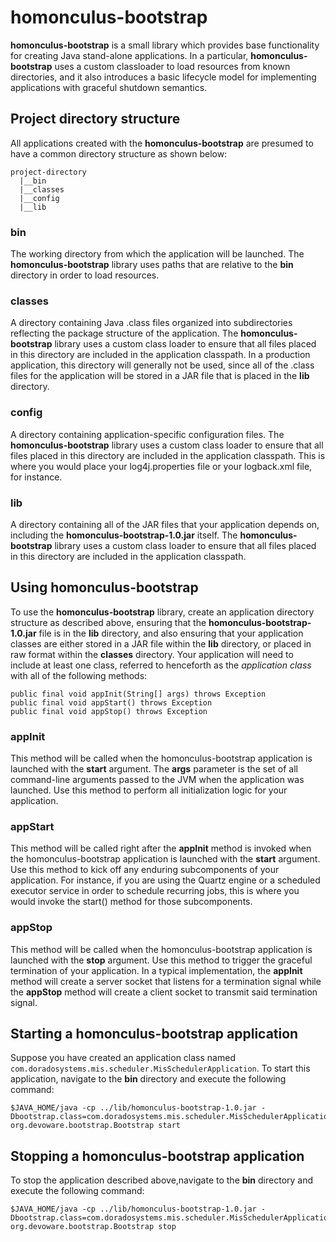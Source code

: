 # homonculus-bootstrap
**homonculus-bootstrap** is a small library which provides base functionality for creating Java stand-alone applications. In a particular, 
**homonculus-bootstrap** uses a custom classloader to load resources from known directories, and it also introduces a basic lifecycle model for implementing
applications with graceful shutdown semantics. 

## Project directory structure
All applications created with the **homonculus-bootstrap** are presumed to have a common directory structure as shown below:

```
project-directory
  |__bin
  |__classes
  |__config
  |__lib
```

### bin
The working directory from which the application will be launched.  The **homonculus-bootstrap** library uses paths that are relative to the 
**bin** directory in order to load resources.

### classes
A directory containing Java .class files organized into subdirectories reflecting the package structure of the application.  The 
**homonculus-bootstrap** library uses a custom class loader to ensure that all files placed in this directory are included in the application
classpath.  In a production application, this directory will generally not be used, since all of the .class files for the application
will be stored in a JAR file that is placed in the **lib** directory.

### config
A directory containing application-specific configuration files. The **homonculus-bootstrap** library uses a custom class loader to ensure that all
files placed in this directory are included in the application classpath.  This is where you would place your log4j.properties file or 
your logback.xml file, for instance.

### lib
A directory containing all of the JAR files that your application depends on, including the **homonculus-bootstrap-1.0.jar** itself. The 
**homonculus-bootstrap** library uses a custom class loader to ensure that all files placed in this directory are included in the application
classpath.

## Using homonculus-bootstrap
To use the **homonculus-bootstrap** library, create an application directory structure as described above, ensuring that the **homonculus-bootstrap-1.0.jar** file
is in the **lib** directory, and also ensuring that your application classes are either stored in a JAR file within the **lib** directory, 
or placed in raw format within the **classes** directory.  Your application will need to include at least one class, referred to henceforth
as the *application class* with all of the following methods:

```
public final void appInit(String[] args) throws Exception
public final void appStart() throws Exception
public final void appStop() throws Exception
```

### appInit
This method will be called when the homonculus-bootstrap application is launched with the **start** argument. The **args** parameter is the set of all command-line 
arguments passed to the JVM when the application was launched. Use this method to perform all initialization logic for your application.

### appStart
This method will be called right after the **appInit** method is invoked when the homonculus-bootstrap application is launched with the **start** argument.
Use this method to kick off any enduring subcomponents of your application.  For instance, if you are using the Quartz engine or a scheduled
executor service in order to schedule recurring jobs, this is where you would invoke the start() method for those subcomponents.

### appStop
This method will be called when the homonculus-bootstrap application is launched with the **stop** argument. Use this method to trigger the graceful
termination of your application.  In a typical implementation, the **appInit** method will create a server socket that listens for a termination signal
while the **appStop** method will create a client socket to transmit said termination signal.

## Starting a homonculus-bootstrap application
Suppose you have created an application class named ```com.doradosystems.mis.scheduler.MisSchedulerApplication```. To start this application, 
navigate to the **bin** directory and execute the following command:

```
$JAVA_HOME/java -cp ../lib/homonculus-bootstrap-1.0.jar -Dbootstrap.class=com.doradosystems.mis.scheduler.MisSchedulerApplication org.devoware.bootstrap.Bootstrap start
```

## Stopping a homonculus-bootstrap application
To stop the application described above,navigate to the **bin** directory and execute the following command:

```
$JAVA_HOME/java -cp ../lib/homonculus-bootstrap-1.0.jar -Dbootstrap.class=com.doradosystems.mis.scheduler.MisSchedulerApplication org.devoware.bootstrap.Bootstrap stop
```


